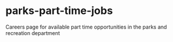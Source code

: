 # parks-part-time-jobs
Careers page for available part time opportunities in the parks and recreation department
